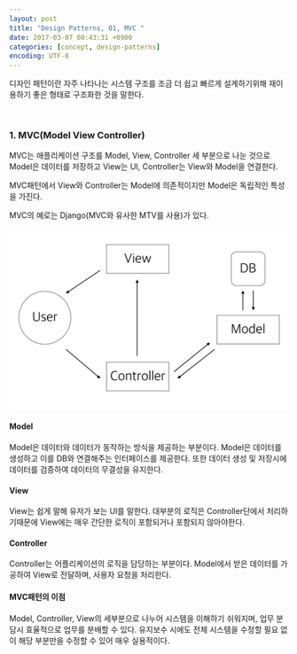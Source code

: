 ```yaml
---
layout: post
title: "Design Patterns, 01, MVC "
date: 2017-03-07 00:43:31 +0900
categories: [concept, design-patterns]
encoding: UTF-8
---
```


디자인 패턴이란 자주 나타나는 시스템 구조를 조금 더 쉽고 빠르게 설계하기위해 재이용하기 좋은 형태로 
구조화한 것을 말한다.  

<br/>


### 1. MVC(Model View Controller)


MVC는 애플리케이션 구조를 Model, View, Controller 세 부분으로 나눈 것으로 Model은 데이터를 저장하고 View는 UI, Controller는 View와 Model을 연결한다. 

MVC패턴에서 View와 Controller는 Model에 의존적이지만 Model은 독립적인 특성을 가진다.

MVC의 예로는 Django(MVC와 유사한 MTV를 사용)가 있다. 



![branch Image](https://raw.githubusercontent.com/sanghak-lee/sanghak-lee.github.io/master/static/img/_posts/MVC_pattern.png)



#### Model

Model은 데이터와 데이터가 동작하는 방식을 제공하는 부분이다. Model은 데이터를 생성하고 이를 DB와 연결해주는 
인터페이스를 제공한다. 또한 데이터 생성 및 저장시에 데이터를 검증하여 데이터의 무결성을 유지한다. 


#### View

View는 쉽게 말해 유저가 보는 UI를 말한다. 대부분의 로직은 Controller단에서 처리하기때문에 View에는 매우 간단한 로직이 포함되거나 포함되지 않아야한다. 


#### Controller

Controller는 어플리케이션의 로직을 담당하는 부분이다. Model에서 받은 데이터를 가공하여 View로 전달하며, 사용자 요청을 처리한다. 



#### MVC패턴의 이점

Model, Controller, View의 세부분으로 나누어 시스템을 이해하기 쉬워지며, 업무 분담시 효율적으로 업무를 분배할 수 있다. 유지보수 시에도 전체 시스템을 수정할 필요 없이 해당 부분만을 수정할 수 있어 매우 실용적이다. 




<br/>
<br/>



